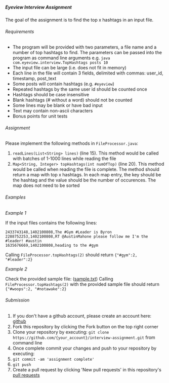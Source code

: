 ##### Eyeview Interview Assignment


The goal of the assignment is to find the top x hashtags in an input file.

###### Requirements
* The program will be provided with two parameters, a file name and a number of top hashtags to find. The parameters can be passed into the program as command line arguments e.g. `java com.eyeview.interview.TopHashtags posts 10`
* The input file can be large (i.e. does not fit in memory)
* Each line in the file will contain 3 fields, delimited with commas: user_id, timestamp, post_text
* Some posts will contain hashtags (e.g. `#eyeview`)
* Repeated hashtags by the same user id should be counted once
* Hashtags should be case insensitive
* Blank hashtags (# without a word) should not be counted
* Some lines may be blank or have bad input 
* Text may contain non-ascii characters
* Bonus points for unit tests

###### Assignment
Please implement the following methods in `FileProcessor.java`:

1. `readLines(List<String> lines)` (line 15). This method would be called with batches of 1-1000 lines while reading the file
2. `Map<String, Integer> topHashtags(int numOfTop)` (line 20). This method would be called when reading the file is complete. The method should return a map with top x hashtags. In each map entry, the key should be the hashtag and the value should be the number of occurences. The map does not need to be sorted

###### Examples
*Example 1*

If the input files contains the following lines:
```
2433743148,1402100808,The #Gym #Leader is Byron
2288752253,1402100808,RT @AustinMahone please follow me I'm the #leader! #austin
1635676669,1402100808,heading to the #gym
```
Calling `FileProcessor.topHashtags(2)` should return `{"#gym":2, "#leader":2}`

*Example 2*

Check the provided sample file: ([sample.txt](src/main/resources/sample.txt))
Calling `FileProcessor.topHashtags(2)` with the provided sample file should return `{"#woops":2, "#notawake":2}`

###### Submission
1. If you don't have a github account, please create an account here: [github](https://github.com/)
2. Fork this repository by clicking the Fork button on the top right corner
3. Clone your repository by executing: `git clone https://github.com/{your_account}/interview-assignment.git` from command line
4. Once complete commit your changes and push to your repository by executing:
  1. `git commit -am 'assignment complete'`
  2. `git push`
5. Create a pull request by clicking 'New pull requests' in this repository's [pull requests](https://github.com/eyeview/interview-assignment/pulls)
